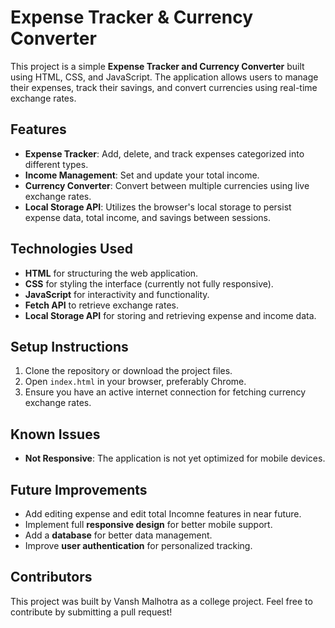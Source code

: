 # Expense Tracker & Currency Converter

This project is a simple **Expense Tracker and Currency Converter** built using HTML, CSS, and JavaScript. The application allows users to manage their expenses, track their savings, and convert currencies using real-time exchange rates.

## Features

- **Expense Tracker**: Add, delete, and track expenses categorized into different types.
- **Income Management**: Set and update your total income.
- **Currency Converter**: Convert between multiple currencies using live exchange rates.
- **Local Storage API**: Utilizes the browser's local storage to persist expense data, total income, and savings between sessions.

## Technologies Used

- **HTML** for structuring the web application.
- **CSS** for styling the interface (currently not fully responsive).
- **JavaScript** for interactivity and functionality.
- **Fetch API** to retrieve exchange rates.
- **Local Storage API** for storing and retrieving expense and income data.

## Setup Instructions

1. Clone the repository or download the project files.
2. Open `index.html` in your browser, preferably Chrome.
3. Ensure you have an active internet connection for fetching currency exchange rates.

## Known Issues

- **Not Responsive**: The application is not yet optimized for mobile devices.


## Future Improvements

- Add editing expense and edit total Incomne features in near future.
- Implement full **responsive design** for better mobile support.
- Add a **database** for better data management.
- Improve **user authentication** for personalized tracking.

## Contributors

This project was built by Vansh Malhotra as a college project. Feel free to contribute by submitting a pull request!
